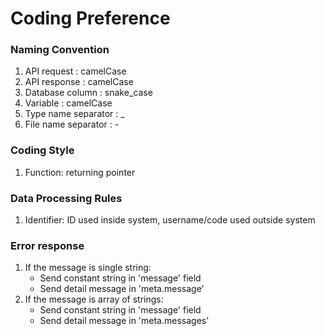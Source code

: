 Coding Preference
=================

### Naming Convention
1. API request : camelCase
2. API response : camelCase
3. Database column : snake_case
4. Variable : camelCase
5. Type name separator : _
6. File name separator : -

### Coding Style
1. Function: returning pointer

### Data Processing Rules
1. Identifier: ID used inside system, username/code used outside system

### Error response
1. If the message is single string:
   - Send constant string in 'message' field
   - Send detail message in 'meta.message'
2. If the message is array of strings:
   - Send constant string in 'message' field
   - Send detail message in 'meta.messages'

